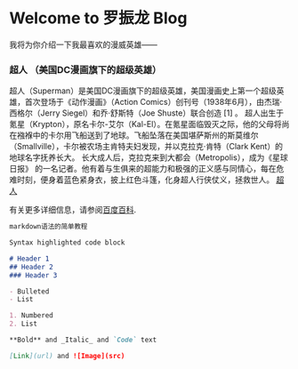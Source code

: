 # Welcome to 罗振龙 Blog

我将为你介绍一下我最喜欢的漫威英雄——
###  超人 （美国DC漫画旗下的超级英雄） 

超人（Superman）是美国DC漫画旗下的超级英雄，美国漫画史上第一个超级英雄，首次登场于《动作漫画》（Action Comics）创刊号（1938年6月），由杰瑞·西格尔（Jerry Siegel）和乔·舒斯特（Joe Shuste）联合创造 [1]  。
超人出生于氪星（Krypton），原名卡尔-艾尔（Kal-El）。在氪星面临毁灭之际，他的父母将尚在襁褓中的卡尔用飞船送到了地球。飞船坠落在美国堪萨斯州的斯莫维尔（Smallville），卡尔被农场主肯特夫妇发现，并以克拉克·肯特（Clark Kent）的地球名字抚养长大。
长大成人后，克拉克来到大都会（Metropolis），成为《星球日报》 的一名记者。他有着与生俱来的超能力和极强的正义感与同情心，每在危难时刻，便身着蓝色紧身衣，披上红色斗篷，化身超人行侠仗义，拯救世人。
[超人](https://user-images.githubusercontent.com/105439222/168150870-226b55a0-b894-4f00-9aa3-324208b21272.png)

有关更多详细信息，请参阅[百度百科](https://baike.baidu.com/item/%E8%B6%85%E4%BA%BA/13106?fromtitle=Superman&fromid=5161&fr=aladdin).



```markdown
markdown语法的简单教程

Syntax highlighted code block

# Header 1
## Header 2
### Header 3

- Bulleted
- List

1. Numbered
2. List

**Bold** and _Italic_ and `Code` text

[Link](url) and ![Image](src)
```



